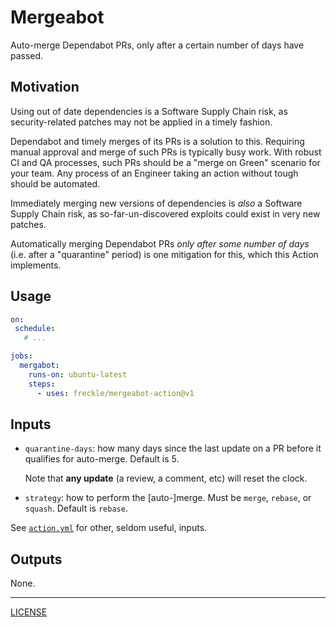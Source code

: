 # Mergeabot

Auto-merge Dependabot PRs, only after a certain number of days have passed.

## Motivation

Using out of date dependencies is a Software Supply Chain risk, as
security-related patches may not be applied in a timely fashion.

Dependabot and timely merges of its PRs is a solution to this. Requiring manual
approval and merge of such PRs is typically busy work. With robust CI and QA
processes, such PRs should be a "merge on Green" scenario for your team. Any
process of an Engineer taking an action without tough should be automated.

Immediately merging new versions of dependencies is _also_ a Software Supply
Chain risk, as so-far-un-discovered exploits could exist in very new patches.

Automatically merging Dependabot PRs _only after some number of days_ (i.e.
after a "quarantine" period) is one mitigation for this, which this Action
implements.

## Usage

```yaml
on:
 schedule:
   # ...

jobs:
  mergabot:
    runs-on: ubuntu-latest
    steps:
      - uses: freckle/mergeabot-action@v1
```

## Inputs

- `quarantine-days`: how many days since the last update on a PR before it
  qualifies for auto-merge. Default is 5.

  Note that **any update** (a review, a comment, etc) will reset the clock.

- `strategy`: how to perform the [auto-]merge. Must be `merge`, `rebase`, or
  `squash`. Default is `rebase`.

See [`action.yml`](./action.yml) for other, seldom useful, inputs.

## Outputs

None.

---

[LICENSE](./LICENSE)
